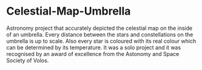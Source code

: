 # Celestial-Map-Umbrella

Astronomy project that accurately depicted the celestial map on the inside of an umbrella. Every distance between the stars and constellations on the umbrella is up to scale. Also every star is coloured with its real colour which can be determined by its temperature. It was a solo project and it was recognised by an award of excellence from the Astonomy and Space Society of Volos.
